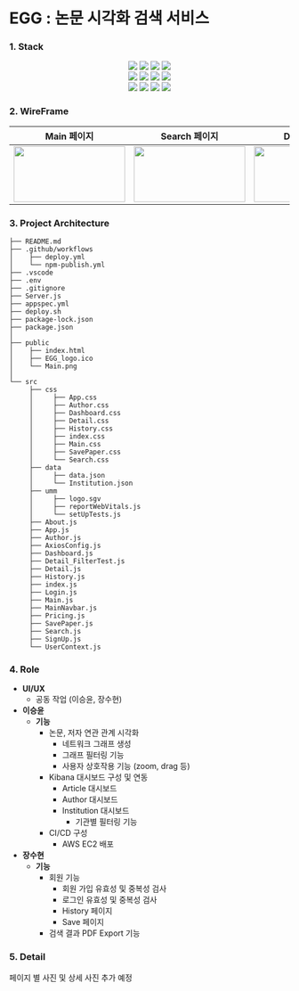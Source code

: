 # EGG : 논문 시각화 검색 서비스

### 1. Stack

<div align=center>
<img src="https://img.shields.io/badge/react-61DAFB?style=for-the-badge&logo=react&logoColor=black"> 
<img src="https://img.shields.io/badge/javascript-F7DF1E?style=for-the-badge&logo=javascript&logoColor=black"> 
<img src="https://img.shields.io/badge/html5-E34F26?style=for-the-badge&logo=html5&logoColor=white"> 
<img src="https://img.shields.io/badge/css-1572B6?style=for-the-badge&logo=css3&logoColor=white">
<br> 
<img src="https://img.shields.io/badge/node.js-339933?style=for-the-badge&logo=Node.js&logoColor=white">
<img src="https://img.shields.io/badge/bootstrap-7952B3?style=for-the-badge&logo=bootstrap&logoColor=white">
<img src="https://img.shields.io/badge/D3.js-F9A03C?style=for-the-badge&logo=D3.js&logoColor=white">
<img src="https://img.shields.io/badge/Kibana-005571?style=for-the-badge&logo=Kibana&logoColor=white">
<br>
<img src="https://img.shields.io/badge/github-181717?style=for-the-badge&logo=github&logoColor=white">
<img src="https://img.shields.io/badge/git-F05032?style=for-the-badge&logo=git&logoColor=white">
<img src="https://img.shields.io/badge/amazonec2-FF9900?style=for-the-badge&logo=amazonec2&logoColor=white">
<img src="https://img.shields.io/badge/Ubuntu-E95420?style=for-the-badge&logo=Ubuntu&logoColor=white">  
</div>


### 2. WireFrame

<div align=center>

  | Main 페이지 | Search 페이지 | Deatil 페이지 |
  |-|-|-|
  | <img src="https://github.com/eeeeeddy/Final_Frontend/assets/71869717/573d3c0c-08a4-40d8-8b64-fcf00b8e1cb1" width="200" height="100"/> |  <img src="https://github.com/eeeeeddy/Final_Frontend/assets/71869717/c83e4c93-ce24-4001-85e8-d8ccf9e2f952" width="200" height="100"> | <img src="https://github.com/eeeeeddy/Final_Frontend/assets/71869717/c83e4c93-ce24-4001-85e8-d8ccf9e2f952" width="200" height="100"> |

</div>

### 3. Project Architecture

```
├── README.md
├── .github/workflows
│    ├── deploy.yml
│    └── npm-publish.yml
├── .vscode
├── .env
├── .gitignore
├── Server.js
├── appspec.yml
├── deploy.sh
├── package-lock.json
├── package.json
│
├── public
│    ├── index.html
│    ├── EGG_logo.ico
│    └── Main.png
│
└── src
     ├── css
     │     ├── App.css
     │     ├── Author.css
     │     ├── Dashboard.css
     │     ├── Detail.css
     │     ├── History.css
     │     ├── index.css
     │     ├── Main.css
     │     ├── SavePaper.css
     │     └── Search.css
     ├── data
     │     ├── data.json 
     │     └── Institution.json
     ├── umm
     │     ├── logo.sgv
     │     ├── reportWebVitals.js
     │     └── setUpTests.js
     ├── About.js
     ├── App.js
     ├── Author.js
     ├── AxiosConfig.js
     ├── Dashboard.js
     ├── Detail_FilterTest.js
     ├── Detail.js
     ├── History.js
     ├── index.js
     ├── Login.js
     ├── Main.js
     ├── MainNavbar.js
     ├── Pricing.js
     ├── SavePaper.js
     ├── Search.js
     ├── SignUp.js
     └── UserContext.js
```

### 4. Role

- **UI/UX**
    - 공동 작업 (이승윤, 장수현)
- **이승윤**
    - **기능**
        - 논문, 저자 연관 관계 시각화
            - 네트워크 그래프 생성
            - 그래프 필터링 기능
            - 사용자 상호작용 기능 (zoom, drag 등)
        - Kibana 대시보드 구성 및 연동
            - Article 대시보드
            - Author 대시보드
            - Institution 대시보드
                - 기관별 필터링 기능
        - CI/CD 구성
            - AWS EC2 배포
- **장수현**
    - **기능**
        - 회원 기능
            - 회원 가입 유효성 및 중복성 검사
            - 로그인 유효성 및 중복성 검사
            - History 페이지
            - Save 페이지
        - 검색 결과 PDF Export 기능

### 5. Detail

페이지 별 사진 및 상세 사진 추가 예정